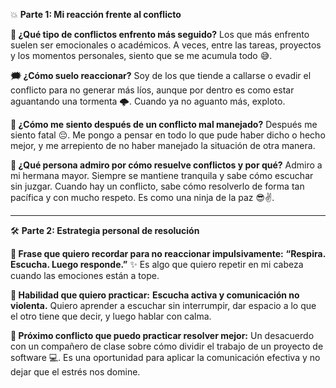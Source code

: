 💥 **Parte 1: Mi reacción frente al conflicto**

**🧯 ¿Qué tipo de conflictos enfrento más seguido?**
Los que más enfrento suelen ser emocionales o académicos. A veces, entre las tareas, proyectos y los momentos personales, siento que se me acumula todo 😅.

**🗯️ ¿Cómo suelo reaccionar?**
Soy de los que tiende a callarse o evadir el conflicto para no generar más líos, aunque por dentro es como estar aguantando una tormenta 🌩️. Cuando ya no aguanto más, exploto.

**🤯 ¿Cómo me siento después de un conflicto mal manejado?**
Después me siento fatal 😔. Me pongo a pensar en todo lo que pude haber dicho o hecho mejor, y me arrepiento de no haber manejado la situación de otra manera.

**🌈 ¿Qué persona admiro por cómo resuelve conflictos y por qué?**
Admiro a mi hermana mayor. Siempre se mantiene tranquila y sabe cómo escuchar sin juzgar. Cuando hay un conflicto, sabe cómo resolverlo de forma tan pacífica y con mucho respeto. Es como una ninja de la paz 😎✌️.

---

🛠️ **Parte 2: Estrategia personal de resolución**

**💬 Frase que quiero recordar para no reaccionar impulsivamente:**
**“Respira. Escucha. Luego responde.”** ✨
Es algo que quiero repetir en mi cabeza cuando las emociones están a tope.

**🤝 Habilidad que quiero practicar:**
**Escucha activa y comunicación no violenta.** Quiero aprender a escuchar sin interrumpir, dar espacio a lo que el otro tiene que decir, y luego hablar con calma.

**🧪 Próximo conflicto que puedo practicar resolver mejor:**
Un desacuerdo con un compañero de clase sobre cómo dividir el trabajo de un proyecto de software 💻. Es una oportunidad para aplicar la comunicación efectiva y no dejar que el estrés nos domine.


